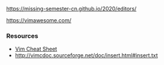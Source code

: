 https://missing-semester-cn.github.io/2020/editors/

https://vimawesome.com/

### Resources
- [Vim Cheat Sheet](https://vim.rtorr.com/lang/zh_cn)
- http://vimcdoc.sourceforge.net/doc/insert.html#insert.txt